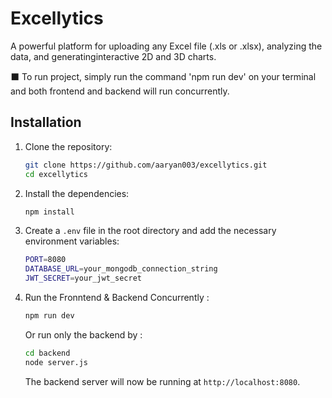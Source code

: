 # Excellytics
A powerful platform for uploading any Excel file (.xls or .xlsx), analyzing the data, and generatinginteractive 2D and 3D charts.

⬛ To run project, simply run the command 'npm run dev' on your terminal and both frontend and backend will run concurrently.

## Installation

1. Clone the repository:
    ```bash
    git clone https://github.com/aaryan003/excellytics.git
    cd excellytics
    ```

2. Install the dependencies:
    ```bash
    npm install
    ```

3. Create a `.env` file in the root directory and add the necessary environment variables:
    ```bash
    PORT=8080
    DATABASE_URL=your_mongodb_connection_string
    JWT_SECRET=your_jwt_secret
    ```

4. Run the Fronntend & Backend Concurrently :
    ```bash
    npm run dev
    ```

    Or run only the backend by :
    ```bash
    cd backend
    node server.js
    ```

    The backend server will now be running at `http://localhost:8080`.